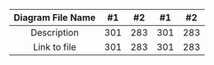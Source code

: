 | Diagram File Name | #1    | #2    |  #1    | #2    |
| :---:   | :---: | :---: |:---: | :---: |
| Description | 301   | 283   |  301   | 283   |
| Link to file | 301   | 283   |  301   | 283   |
